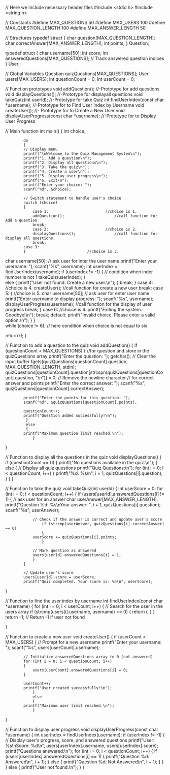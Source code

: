 // Here we Include necessary header files
#include <stdio.h>
#include <string.h>

// Constants
#define MAX_QUESTIONS 50
#define MAX_USERS 100
#define MAX_QUESTION_LENGTH 100
#define MAX_ANSWER_LENGTH 50

// Structures
typedef struct
 	{
    char question[MAX_QUESTION_LENGTH];
    char correctAnswer[MAX_ANSWER_LENGTH];
    int points;
	} Question;

typedef struct 
	{
    char username[50];
    int score;
    int answeredQuestions[MAX_QUESTIONS]; 				// Track answered question indices
	} User;

// Global Variables
Question quizQuestions[MAX_QUESTIONS];
User users[MAX_USERS];
int questionCount = 0;
int userCount = 0;

// Function prototypes
void addQuestion();							//-Prototype for add questions
void displayQuestions();						//-Prototype for displayall questions 
void takeQuiz(int userId);						//-Prototype for take Quiz 
int findUserIndex(const char *username);				//-Prototype for  to Find User Index by Username
void createUser();							//- Prototype for to Create a New User
void displayUserProgress(const char *username);				//-Prototype for to Display User Progress

// Main function
int main()
{
int choice;

    		do 
    		{
        	// Display menu
        	printf("\nWelcome to the Quiz Management System\n");
       		printf("1. Add a question\n");
        	printf("2. Display all questions\n");
        	printf("3. Take the quiz\n");
        	printf("4. Create a user\n");
        	printf("5. Display user progress\n");
        	printf("6. Exit\n");
        	printf("Enter your choice: ");
        	scanf("%d", &choice);

        	// Switch statement to handle user's choice
        	switch (choice) 
        	{
            	case 1:							//choice is 1.
                addQuestion();						//call function for Add a question
                break;
            	case 2:							//choice is 2.
                displayQuestions();					//call function for display all questions.
                break;
           	case 3: 
           	{							//choice is 3.
char username[50];							// ask user for inter the user name
		printf("Enter your username: ");
		scanf("%s", username);
int userIndex = findUserIndex(username);
                	if (userIndex != -1) 
                	{						// condition when inder number is not 1
                    takeQuiz(userIndex);
               		} 	
               		else 
               		{
                    printf("User not found. Create a new user.\n");
                	}
               	break;
            	}
            	case 4:							//choice is 4.
                createUser();						//call function for create a new user 
                break;
            	case 5:
            	{							//choice is 5.
char username[50];							// ask user for enter user name 
                printf("Enter username to display progress: ");
                scanf("%s", username);
                displayUserProgress(username);				//call function for the display of user progress
                break;
            	}
            	case 6:							//choice is 6.
                printf("Exiting the system. Goodbye!\n");
                break;
            	default:
                printf("Invalid choice. Please enter a valid option.\n");
        	}
   		}		 
   		while (choice != 6);					// here condition when choice is not equal to six

return 0;
}

// Function to add a question to the quiz
void addQuestion()
{
    			if (questionCount < MAX_QUESTIONS) 
    			{
       		//for question and store in the quizQuestions array
        	printf("Enter the question: ");
       		getchar(); 						// Clear the input buffer
        	fgets(quizQuestions[questionCount].question, MAX_QUESTION_LENGTH, stdin);
        	quizQuestions[questionCount].question[strcspn(quizQuestions[questionCount].question, "\n")] = 0; 
		// Remove the newline character
        	//  for correct answer and points
        	printf("Enter the correct answer: ");
       		scanf("%s", quizQuestions[questionCount].correctAnswer);

        	printf("Enter the points for this question: ");
        	scanf("%d", &quizQuestions[questionCount].points);

        	questionCount++;
        	printf("Question added successfully!\n");
   			 } 
   			 else 
   			 {
        	printf("Maximum question limit reached.\n");
    			}
}

// Function to display all the questions in the quiz
void displayQuestions() 
{
   			 if (questionCount == 0) 
   			 {
        	printf("No questions available in the quiz.\n");
    			} 
    			else 
    			{
        	// Display all quiz questions
        	printf("Quiz Questions:\n");
        	for (int i = 0; i < questionCount; i++) {
        	printf("%d. %s\n", i + 1, quizQuestions[i].question);
        		}
    			}
}

// Function to take the quiz
void takeQuiz(int userId)
{
int userScore = 0;
    		for (int i = 0; i < questionCount; i++) 
    		{
        		if (users[userId].answeredQuestions[i] != 1) 
        		{
            	// ask user for an answer
char userAnswer[MAX_ANSWER_LENGTH];
            	printf("Question %d: %s\nYour answer: ", i + 1, quizQuestions[i].question);
            	scanf("%s", userAnswer);

            	// Check if the answer is correct and update user's score
            		if (strcmp(userAnswer, quizQuestions[i].correctAnswer) == 0) 
            		{
                userScore += quizQuestions[i].points;
            		}

            	// Mark question as answered
            	users[userId].answeredQuestions[i] = 1;
        		}
    		}

    		// Update user's score
    		users[userId].score = userScore;
    		printf("Quiz completed. Your score is: %d\n", userScore);
}

// Function to find the user index by username
int findUserIndex(const char *username)
{
    		for (int i = 0; i < userCount; i++) 
    		{
        	// Search for the user in the users array
        		if (strcmp(users[i].username, username) == 0) 
        		{
return i;
        		}
    		}	
return -1; 								// Return -1 if user not found
									
}

// Function to create a new user
void createUser() 
{
    			if (userCount < MAX_USERS) 
    			{
        								// Prompt for a new username
        	printf("Enter your username: ");
        	scanf("%s", users[userCount].username);

        	// Initialize answeredQuestions array to 0 (not answered)
        	for (int i = 0; i < questionCount; i++) 
        	{
            	users[userCount].answeredQuestions[i] = 0;
        	}

        	userCount++;
        	printf("User created successfully!\n");
    			} 
    			else 
    			{
        	printf("Maximum user limit reached.\n");
    			}
}

// Function to display user progress
void displayUserProgress(const char *username) 
{
int userIndex = findUserIndex(username);
    			if (userIndex != -1) 
    			{
        	// Display user's progress, score, and answered questions
        	printf("User: %s\nScore: %d\n", users[userIndex].username, users[userIndex].score);
        	printf("Questions answered:\n");
        	for (int i = 0; i < questionCount; i++) 
        	{
            		if (users[userIndex].answeredQuestions[i] == 1) 
            		{
               	printf("Question %d: Answered\n", i + 1);
            		} 
            		else 
            		{
               	printf("Question %d: Not Answered\n", i + 1);
            		}
        	}
    			} 
    			else 
    			{
        	printf("User not found.\n");
    			}
}

